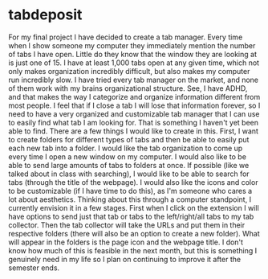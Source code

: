 # tabdeposit
For my final project I have decided to create a tab manager. Every time when I show someone my computer they immediately mention the number of tabs I have open. Little do they know that the window they are looking at is just one of 15. I have at least 1,000 tabs open at any given time, which not only makes organization incredibly difficult, but also makes my computer run incredibly slow. I have tried every tab manager on the market, and none of them work with my brains organizational structure. See, I have ADHD, and that makes the way I categorize and organize information different from most people. I feel that if I close a tab I will lose that information forever, so I need to have a very organized and customizable tab manager that I can use to easily find what tab I am looking for. That is something I haven't yet been able to find.
There are a few things I would like to create in this. First, I want to create folders for different types of tabs and then be able to easily put each new tab into a folder. I would like the tab organization to come up every time I open a new window on my computer. I would also like to be able to send large amounts of tabs to folders at once. If possible (like we talked about in class with searching), I would like to be able to search for tabs (through the title of the webpage). I would also like the icons and color to be customizable (if I have time to do this), as I'm someone who cares a lot about aesthetics. 
Thinking about this through a computer standpoint, I currently envision it in a few stages. First when I click on the extension I will have options to send just that tab or tabs to the left/right/all tabs to my tab collector. Then the tab collector will take the URLs and put them in their respective folders (there will also be an option to create a new folder). What will appear in the folders is the page icon and the webpage title.
I don't know how much of this is feasible in the next month, but this is something I genuinely need in my life so I plan on continuing to improve it after the semester ends. 
